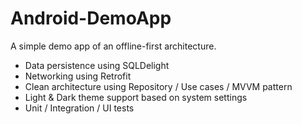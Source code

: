 # Android-DemoApp

A simple demo app of an offline-first architecture.

- Data persistence using SQLDelight
- Networking using Retrofit
- Clean architecture using Repository / Use cases / MVVM pattern
- Light & Dark theme support based on system settings
- Unit / Integration / UI tests
